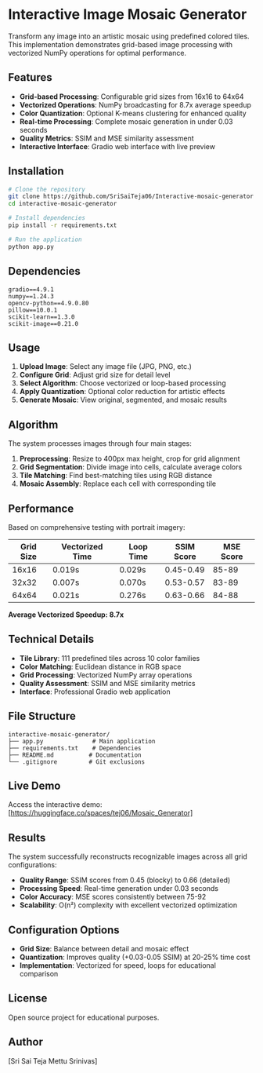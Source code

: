 # Interactive Image Mosaic Generator

Transform any image into an artistic mosaic using predefined colored tiles. This implementation demonstrates grid-based image processing with vectorized NumPy operations for optimal performance.

## Features

- **Grid-based Processing**: Configurable grid sizes from 16x16 to 64x64
- **Vectorized Operations**: NumPy broadcasting for 8.7x average speedup
- **Color Quantization**: Optional K-means clustering for enhanced quality
- **Real-time Processing**: Complete mosaic generation in under 0.03 seconds
- **Quality Metrics**: SSIM and MSE similarity assessment
- **Interactive Interface**: Gradio web interface with live preview

## Installation

```bash
# Clone the repository
git clone https://github.com/SriSaiTeja06/Interactive-mosaic-generator
cd interactive-mosaic-generator

# Install dependencies
pip install -r requirements.txt

# Run the application
python app.py
```

## Dependencies

```
gradio==4.9.1
numpy==1.24.3
opencv-python==4.9.0.80
pillow==10.0.1
scikit-learn==1.3.0
scikit-image==0.21.0
```

## Usage

1. **Upload Image**: Select any image file (JPG, PNG, etc.)
2. **Configure Grid**: Adjust grid size for detail level
3. **Select Algorithm**: Choose vectorized or loop-based processing
4. **Apply Quantization**: Optional color reduction for artistic effects
5. **Generate Mosaic**: View original, segmented, and mosaic results

## Algorithm

The system processes images through four main stages:

1. **Preprocessing**: Resize to 400px max height, crop for grid alignment
2. **Grid Segmentation**: Divide image into cells, calculate average colors
3. **Tile Matching**: Find best-matching tiles using RGB distance
4. **Mosaic Assembly**: Replace each cell with corresponding tile

## Performance

Based on comprehensive testing with portrait imagery:

| Grid Size | Vectorized Time | Loop Time | SSIM Score | MSE Score |
|-----------|----------------|-----------|------------|-----------|
| 16x16     | 0.019s        | 0.029s    | 0.45-0.49  | 85-89     |
| 32x32     | 0.007s        | 0.070s    | 0.53-0.57  | 83-89     |
| 64x64     | 0.021s        | 0.276s    | 0.63-0.66  | 84-88     |

**Average Vectorized Speedup: 8.7x**

## Technical Details

- **Tile Library**: 111 predefined tiles across 10 color families
- **Color Matching**: Euclidean distance in RGB space
- **Grid Processing**: Vectorized NumPy array operations
- **Quality Assessment**: SSIM and MSE similarity metrics
- **Interface**: Professional Gradio web application

## File Structure

```
interactive-mosaic-generator/
├── app.py              # Main application
├── requirements.txt    # Dependencies
├── README.md          # Documentation
└── .gitignore         # Git exclusions
```

## Live Demo

Access the interactive demo: [https://huggingface.co/spaces/tej06/Mosaic_Generator]

## Results

The system successfully reconstructs recognizable images across all grid configurations:
- **Quality Range**: SSIM scores from 0.45 (blocky) to 0.66 (detailed)
- **Processing Speed**: Real-time generation under 0.03 seconds
- **Color Accuracy**: MSE scores consistently between 75-92
- **Scalability**: O(n²) complexity with excellent vectorized optimization

## Configuration Options

- **Grid Size**: Balance between detail and mosaic effect
- **Quantization**: Improves quality (+0.03-0.05 SSIM) at 20-25% time cost
- **Implementation**: Vectorized for speed, loops for educational comparison

## License

Open source project for educational purposes.

## Author

[Sri Sai Teja Mettu Srinivas]